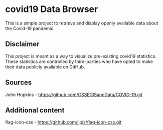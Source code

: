 # covid19 Data Browser
This is a simple project to retrieve and display openly available data about the Covid-19 pandemic

## Disclaimer
This project is meant as a way to visualize pre-existing covid19 statistics. These statistics are controlled by third-parties who have opted to make their data publicly available on GitHub.
## Sources

John Hopkins - https://github.com/CSSEGISandData/COVID-19.git

## Additional content

flag-icon-css - https://github.com/lipis/flag-icon-css.git